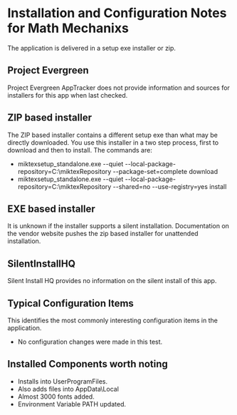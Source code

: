 # Installation and Configuration Notes for Math Mechanixs

The application is delivered in a setup exe installer or zip.    

## Project Evergreen
Project Evergreen AppTracker does not provide information and sources for installers for this app when last checked.


## ZIP based installer
The ZIP based installer contains a different setup exe than what may be directly downloaded. You use this installer in a two step process, first to download and then to install.  The commands are:
* miktexsetup_standalone.exe --quiet --local-package-repository=C:\miktexRepository --package-set=complete  download
* miktexsetup_standalone.exe --quiet --local-package-repository=C:\miktexRepository  --shared=no --use-registry=yes install

## EXE based installer

It is unknown if the installer supports a silent installation. Documentation on the vendor website pushes the zip based installer for unattended installation.


## SilentInstallHQ
Silent Install HQ provides no information on the silent install of this app.

## Typical Configuration Items 

This identifies the most commonly interesting configuration items in the application.

* No configuration changes were made in this test.

## Installed Components worth noting

* Installs into UserProgramFiles.
* Also adds files into AppData\Local
* Almost 3000 fonts added.
* Environment Variable PATH updated.
